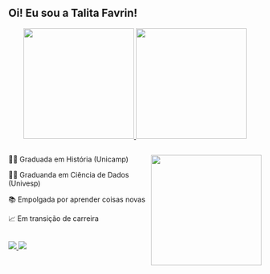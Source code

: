## Oi! Eu sou a Talita Favrin!
<div align="center">
  <a href = "https://github.com/tfavrin">
    <img height = "220em" src = "https://github-readme-stats-sigma-five.vercel.app/api?username=tfavrin&show_icons=true&theme=calm">
    <img height = "220em" src = "https://github-readme-stats-sigma-five.vercel.app/api/top-langs/?username=tfavrin&theme=calm">
  </a>
</div>

##

<div>
   <a href = "http://33.media.tumblr.com/208ba9f9979ddf992f2220c88be35ac8/tumblr_nrhjtaY3rK1s9362xo1_500.gif">
    <img align="right" height = "220em" src = "http://33.media.tumblr.com/208ba9f9979ddf992f2220c88be35ac8/tumblr_nrhjtaY3rK1s9362xo1_500.gif">
  </a> 
      <p> 👩‍🏫 Graduada em História (Unicamp) </p>
      <p> 👩‍💻 Graduanda em Ciência de Dados (Univesp) </p>
      <p> 📚 Empolgada por aprender coisas novas </p>
        <p>📈 Em transição de carreira </p>
</div>
</br>

<div>
  <a href = "mailto:favrint@gmail.com">
    <img src="https://img.shields.io/badge/Gmail-D14836?style=for-the-badge&logo=gmail&logoColor=white">
  </a>
  <a href = "https://www.linkedin.com/in/talita-favrin-de-souza-6676b7198/">
    <img src = "https://img.shields.io/badge/LinkedIn-0077B5?style=for-the-badge&logo=linkedin&logoColor=white">
  </a>
</div>




